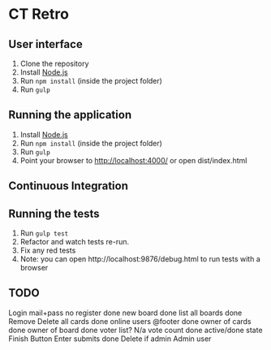 # CT Retro

## User interface

1. Clone the repository
2. Install [Node.js](https://nodejs.org/en/)
3. Run ```npm install``` (inside the project folder)
4. Run ```gulp```

## Running the application

1. Install [Node.js](https://nodejs.org/en/)
2. Run ```npm install``` (inside the project folder)
3. Run ```gulp```
4. Point your browser to [http://localhost:4000/](http://localhost:4000/) or open dist/index.html

## Continuous Integration
## Running the tests

1. Run ```gulp test```
2. Refactor and watch tests re-run.
3. Fix any red tests
4. Note: you can open http://localhost:9876/debug.html to run tests with a browser


## TODO
Login mail+pass no register             done
new board                               done
list all boards                         done
Remove Delete all cards                 done
online users @footer                    done
owner of cards                          done
owner of board                          done
voter list?                             N/a
vote count                              done
active/done state Finish Button
Enter submits                           done
Delete if admin
Admin user
